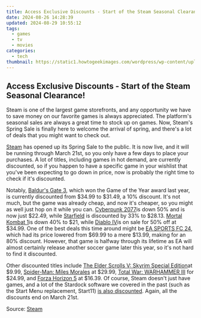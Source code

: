 ```yaml
---
title: Access Exclusive Discounts - Start of the Steam Seasonal Clearance!
date: 2024-08-26 14:28:39
updated: 2024-08-29 10:55:12
tags:
  - games
  - tv
  - movies
categories:
  - tech
thumbnail: https://static1.howtogeekimages.com/wordpress/wp-content/uploads/2023/11/steam-hero.jpg
---
```


## Access Exclusive Discounts - Start of the Steam Seasonal Clearance!

Steam is one of the largest game storefronts, and any opportunity we have to save money on our favorite games is always appreciated. The platform's seasonal sales are always a great time to stock up on games. Now, Steam's Spring Sale is finally here to welcome the arrival of spring, and there's a lot of deals that you might want to check out.

[Steam](https://extra-support.techidaily.com/new-mastering-your-media-with-vlcs-secret-features/) has opened up its Spring Sale to the public. It is now live, and it will be running through March 21st, so you only have a few days to place your purchases. A lot of titles, including games in hot demand, are currently discounted, so if you happen to have a specific game in your wishlist that you've been expecting to go down in price, now is probably the right time to check if it's discounted.

 Notably, [Baldur's Gate 3](https://store.steampowered.com/app/1086940/Baldurs%5FGate%5F3/), which won the Game of the Year award last year, is currently discounted from $34.99 to $31.49, a 10% discount. It's not much, but the game was already cheap, and now it's cheaper, so you might as well just hop on it while you can. [Cyberpunk 2077](https://store.steampowered.com/app/1091500/Cyberpunk%5F2077/)is down 50% and is now just $22.49, while [Starfield](https://store.steampowered.com/app/1716740/Starfield/) is discounted by 33% to $28.13\. [Mortal Kombat 1](https://store.steampowered.com/app/1971870/Mortal%5FKombat%5F1/)is down 40% to $21, while [Diablo IV](https://store.steampowered.com/app/2344520/Diablo%5FIV/)is on sale for 50% off at $34.99\. One of the best deals this time around might be [EA SPORTS FC 24](https://store.steampowered.com/app/2195250/EA%5FSPORTS%5FFC%5F24/), which had its price lowered from $69.99 to a mere $13.99, making for an 80% discount. However, that game is halfway through its lifetime as EA will almost certainly release another soccer game later this year, so it's not hard to find it discounted.

 Other discounted titles include [The Elder Scrolls V: Skyrim Special Edition](https://store.steampowered.com/app/489830/The%5FElder%5FScrolls%5FV%5FSkyrim%5FSpecial%5FEdition/)at $9.99, [Spider-Man: Miles Morales](https://store.steampowered.com/app/1817190/Marvels%5FSpiderMan%5FMiles%5FMorales/) at $29.99, [Total War: WARHAMMER III](https://store.steampowered.com/app/1142710/Total%5FWar%5FWARHAMMER%5FIII/) for $24.99, and [Forza Horizon 5](https://store.steampowered.com/app/1551360/Forza%5FHorizon%5F5/) at $16.39\. Of course, Steam doesn't just have games, and a lot of the Stardock software we covered in the past (such as the Start Menu replacement, Start11) [is also discounted](https://store.steampowered.com/search/?term=stardock&category1=994&supportedlang=english&ndl=1). Again, all the discounts end on March 21st.

 Source: [Steam](https://store.steampowered.com/)

<ins class="adsbygoogle"
     style="display:block"
     data-ad-format="autorelaxed"
     data-ad-client="ca-pub-7571918770474297"
     data-ad-slot="1223367746"></ins>



<ins class="adsbygoogle"
     style="display:block"
     data-ad-client="ca-pub-7571918770474297"
     data-ad-slot="8358498916"
     data-ad-format="auto"
     data-full-width-responsive="true"></ins>
